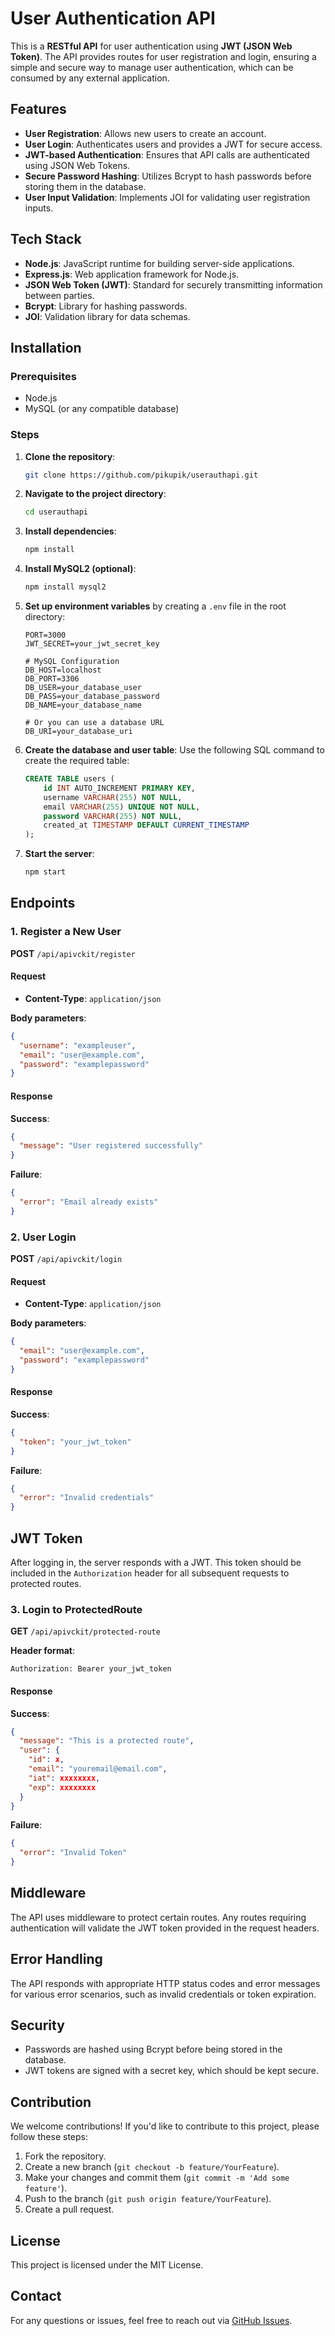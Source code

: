 # User Authentication API

This is a **RESTful API** for user authentication using **JWT (JSON Web Token)**. The API provides routes for user registration and login, ensuring a simple and secure way to manage user authentication, which can be consumed by any external application.

## Features
- **User Registration**: Allows new users to create an account.
- **User Login**: Authenticates users and provides a JWT for secure access.
- **JWT-based Authentication**: Ensures that API calls are authenticated using JSON Web Tokens.
- **Secure Password Hashing**: Utilizes Bcrypt to hash passwords before storing them in the database.
- **User Input Validation**: Implements JOI for validating user registration inputs.

## Tech Stack
- **Node.js**: JavaScript runtime for building server-side applications.
- **Express.js**: Web application framework for Node.js.
- **JSON Web Token (JWT)**: Standard for securely transmitting information between parties.
- **Bcrypt**: Library for hashing passwords.
- **JOI**: Validation library for data schemas.

## Installation

### Prerequisites
- Node.js
- MySQL (or any compatible database)

### Steps

1. **Clone the repository**:
   ```bash
   git clone https://github.com/pikupik/userauthapi.git
   ```

2. **Navigate to the project directory**:
   ```bash
   cd userauthapi
   ```

3. **Install dependencies**:
   ```bash
   npm install
   ```

4. **Install MySQL2 (optional)**:
   ```bash
   npm install mysql2
   ```

5. **Set up environment variables** by creating a `.env` file in the root directory:
   ```env
   PORT=3000
   JWT_SECRET=your_jwt_secret_key

   # MySQL Configuration
   DB_HOST=localhost
   DB_PORT=3306
   DB_USER=your_database_user
   DB_PASS=your_database_password
   DB_NAME=your_database_name

   # Or you can use a database URL
   DB_URI=your_database_uri
   ```

6. **Create the database and user table**:
   Use the following SQL command to create the required table:
   ```sql
   CREATE TABLE users (
       id INT AUTO_INCREMENT PRIMARY KEY,
       username VARCHAR(255) NOT NULL,
       email VARCHAR(255) UNIQUE NOT NULL,
       password VARCHAR(255) NOT NULL,
       created_at TIMESTAMP DEFAULT CURRENT_TIMESTAMP
   );
   ```

7. **Start the server**:
   ```bash
   npm start
   ```

## Endpoints

### 1. Register a New User
**POST** `/api/apivckit/register`

#### Request
- **Content-Type**: `application/json`
  
**Body parameters**:
```json
{
  "username": "exampleuser",
  "email": "user@example.com",
  "password": "examplepassword"
}
```

#### Response
**Success**:
```json
{
  "message": "User registered successfully"
}
```

**Failure**:
```json
{
  "error": "Email already exists"
}
```

### 2. User Login
**POST** `/api/apivckit/login`

#### Request
- **Content-Type**: `application/json`

**Body parameters**:
```json
{
  "email": "user@example.com",
  "password": "examplepassword"
}
```

#### Response
**Success**:
```json
{
  "token": "your_jwt_token"
}
```

**Failure**:
```json
{
  "error": "Invalid credentials"
}
```

## JWT Token
After logging in, the server responds with a JWT. This token should be included in the `Authorization` header for all subsequent requests to protected routes.


### 3. Login to ProtectedRoute
**GET** `/api/apivckit/protected-route`

**Header format**:
```
Authorization: Bearer your_jwt_token
```

#### Response
**Success**:
```json
{
  "message": "This is a protected route",
  "user": {
    "id": x,
    "email": "youremail@email.com",
    "iat": xxxxxxxx,
    "exp": xxxxxxxx
  }
}
```

**Failure**:
```json
{
  "error": "Invalid Token"
}
```

## Middleware
The API uses middleware to protect certain routes. Any routes requiring authentication will validate the JWT token provided in the request headers.

## Error Handling
The API responds with appropriate HTTP status codes and error messages for various error scenarios, such as invalid credentials or token expiration.

## Security
- Passwords are hashed using Bcrypt before being stored in the database.
- JWT tokens are signed with a secret key, which should be kept secure.

## Contribution
We welcome contributions! If you'd like to contribute to this project, please follow these steps:

1. Fork the repository.
2. Create a new branch (`git checkout -b feature/YourFeature`).
3. Make your changes and commit them (`git commit -m 'Add some feature'`).
4. Push to the branch (`git push origin feature/YourFeature`).
5. Create a pull request.

## License
This project is licensed under the MIT License.

## Contact
For any questions or issues, feel free to reach out via [GitHub Issues](https://github.com/pikupik/userauthapi/issues).